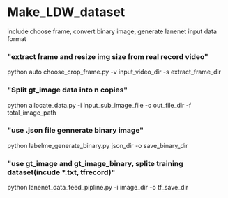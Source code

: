 # Make_LDW_dataset
include choose frame, convert binary image, generate lanenet input data format

### "extract frame and resize img size from real record video"
python auto choose_crop_frame.py -v input_video_dir -s extract_frame_dir

### "Split gt_image data into n copies"
python allocate_data.py -i input_sub_image_file -o out_file_dir -f total_image_path

### "use .json file gennerate binary image"
python labelme_generate_binary.py json_dir -o save_binary_dir

### "use gt_image and gt_image_binary, splite training dataset(incude *.txt, tfrecord)"
python lanenet_data_feed_pipline.py -i image_dir -o tf_save_dir
